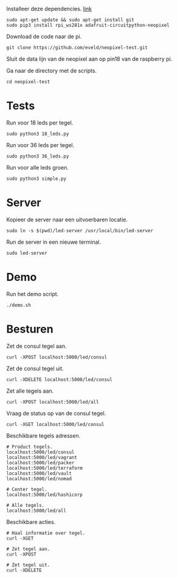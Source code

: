 Installeer deze dependencies. [link](https://learn.adafruit.com/neopixels-on-raspberry-pi/python-usage)
```
sudo apt-get update && sudo apt-get install git
sudo pip3 install rpi_ws281x adafruit-circuitpython-neopixel
```

Download de code naar de pi.
```
git clone https://github.com/eveld/neopixel-test.git
```

Sluit de data lijn van de neopixel aan op pin18 van de raspberry pi.

Ga naar de directory met de scripts.
```
cd neopixel-test
```


# Tests

Run voor 18 leds per tegel.
```
sudo python3 18_leds.py
```

Run voor 36 leds per tegel.
```
sudo python3 36_leds.py
```

Run voor alle leds groen.
```
sudo python3 simple.py
```


# Server
Kopieer de server naar een uitvoerbaren locatie.
```
sudo ln -s $(pwd)/led-server /usr/local/bin/led-server
```

Run de server in een nieuwe terminal.
```
sudo led-server
```

# Demo
Run het demo script.
```
./demo.sh
```

# Besturen
Zet de consul tegel aan.
```
curl -XPOST localhost:5000/led/consul
```

Zet de consul tegel uit.
```
curl -XDELETE localhost:5000/led/consul
```

Zet alle tegels aan.
```
curl -XPOST localhost:5000/led/all
```

Vraag de status op van de consul tegel.
```
curl -XGET localhost:5000/led/consul
```

Beschikbare tegels adressen.
```
# Product tegels.
localhost:5000/led/consul
localhost:5000/led/vagrant
localhost:5000/led/packer
localhost:5000/led/terraform
localhost:5000/led/vault
localhost:5000/led/nomad

# Center tegel.
localhost:5000/led/hashicorp

# Alle tegels.
localhost:5000/led/all
```

Beschikbare acties.
```
# Haal informatie over tegel.
curl -XGET

# Zet tegel aan.
curl -XPOST

# Zet tegel uit.
curl -XDELETE
```
